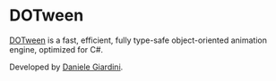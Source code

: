 # DOTween

[DOTween](http://dotween.demigiant.com) is a fast, efficient, fully type-safe object-oriented animation engine, optimized for C#.

Developed by [Daniele Giardini](http://www.demigiant.com).